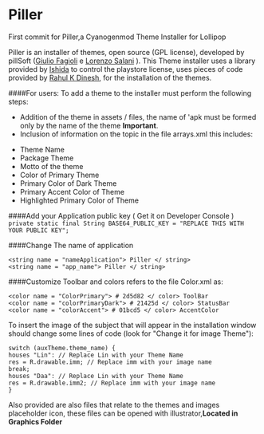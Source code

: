 # Piller
First commit for Piller,a Cyanogenmod Theme Installer for Lollipop

Piller is an installer of themes, open source (GPL license), developed by pillSoft ([Giulio Fagioli](http://goo.gl/eBEyMb) e [Lorenzo Salani](http://goo.gl/zARfDu) ).
This Theme installer uses a library provided by [Ishida](https://github.com/ishida/android-easy-lvl) to control the playstore license, uses pieces of code provided by [Rahul K Dinesh](https://github.com/b16h22/Theme-Installer), for the installation of the themes.

####For users:
To add a theme to the installer must perform the following steps:
- Addition of the theme in assets / files, the name of 'apk must be formed only by the name of the theme **Important**.
- Inclusion of information on the topic in the file arrays.xml this includes:
* Theme Name
* Package Theme
* Motto of the theme
* Color of Primary Theme
* Primary Color of Dark Theme
* Primary Accent Color of Theme
* Highlighted Primary Color of Theme

####Add your Application public key ( Get it on Developer Console ) 
```private static final String BASE64_PUBLIC_KEY = "REPLACE THIS WITH YOUR PUBLIC KEY";```


####Change The name of application
```
<string name = "nameApplication"> Piller </ string>
<string name = "app_name"> Piller </ string>
```

####Customize Toolbar and colors refers to the file Color.xml as:
```
<color name = "ColorPrimary"> # 2d5d82 </ color> ToolBar
<color name = "colorPrimaryDark"> # 21425d </ color> StatusBar
<color name = "colorAccent"> # 01bcd5 </ color> AccentColor
```

To insert the image of the subject that will appear in the installation window should change some lines of code (look for "Change it for image Theme"):
```
switch (auxTheme.theme_name) {
houses "Lin": // Replace Lin with your Theme Name
res = R.drawable.imm; // Replace imm with your image name
break;
houses "Daa": // Replace Lin with your Theme Name
res = R.drawable.imm2; // Replace imm with your image name
}
```

Also provided are also files that relate to the themes and images placeholder icon, these files can be opened with illustrator,**Located in Graphics Folder**

